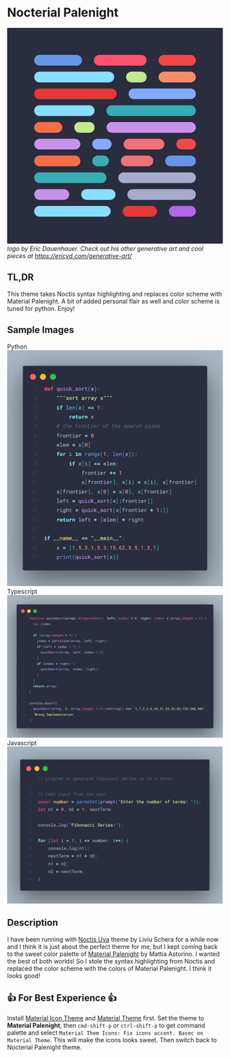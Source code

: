 # Nocterial Palenight
![logo](images/main_logo.png)
*logo by Eric Dauenhauer. Check out his other generative art and cool pieces at https://ericyd.com/generative-art/*
## TL,DR
This theme takes Noctis syntax highlighting and replaces color scheme with Material Palenight. A bit of added personal flair as well and color scheme is tuned for python. Enjoy!

## Sample Images
Python
![Python](images/python_sample.png)
Typescript
![Typescript](images/ts_sample.png)
Javascript
![Javascript](images/js_sample.png)

## Description
I have been running with [Noctis Uva](https://github.com/liviuschera/noctis#noctis-uva) theme by Liviu Schera for a while now and I think it is just about the perfect theme for me, but I kept coming back to the sweet color palette of [Material Palenight](https://github.com/material-theme/vsc-material-theme) by Mattia Astorino. I wanted the best of both worlds! So I stole the syntax highlighting from Noctis and replaced the color scheme with the colors of Material Palenight. I think it looks good!

## 👍 For Best Experience 👍
Install [Material Icon Theme](https://github.com/material-theme/vsc-material-theme-icons) and [Material Theme](https://github.com/material-theme/vsc-material-theme) first. Set the theme to **Material Palenight**, then `cmd-shift-p` or `ctrl-shift-p` to get command palette and select `Material Them Icons: Fix icons accent. Basec on Material Theme`. This will make the icons looks sweet. Then switch back to Nocterial Palenight theme.
